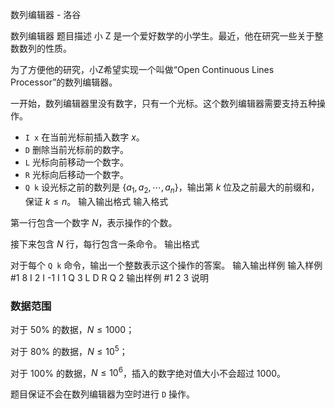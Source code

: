 



数列编辑器 - 洛谷














数列编辑器
题目描述
小 Z 是一个爱好数学的小学生。最近，他在研究一些关于整数数列的性质。

为了方便他的研究，小Z希望实现一个叫做“Open Continuous Lines Processor”的数列编辑器。

一开始，数列编辑器里没有数字，只有一个光标。这个数列编辑器需要支持五种操作。

- `I x` 在当前光标前插入数字 $x$。
- `D` 删除当前光标前的数字。
- `L` 光标向前移动一个数字。
- `R` 光标向后移动一个数字。
- `Q k` 设光标之前的数列是 $\{a_1,a_2,\cdots,a_n\}$，输出第 $k$ 位及之前最大的前缀和，保证 $k\leqslant n$。
输入输出格式
输入格式

第一行包含一个数字 $N$，表示操作的个数。

接下来包含 $N$ 行，每行包含一条命令。
输出格式

对于每个 `Q k` 命令，输出一个整数表示这个操作的答案。
输入输出样例
输入样例 #1
8
I 2
I -1
I 1
Q 3
L
D
R
Q 2
输出样例 #1
2
3
说明
### 数据范围

对于 $50\%$ 的数据，$N\leqslant1000$；

对于 $80\%$ 的数据，$N\leqslant10^5$；

对于 $100\%$ 的数据，$N\leqslant10^6$，插入的数字绝对值大小不会超过 $1000$。

题目保证不会在数列编辑器为空时进行 `D` 操作。







